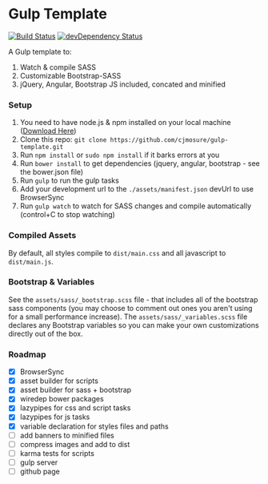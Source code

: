Gulp Template
=============

[![Build Status](https://travis-ci.org/cjmosure/gulp-template.svg?branch=master)](https://travis-ci.org/cjmosure/gulp-template) [![devDependency Status](https://david-dm.org/cjmosure/gulp-template/dev-status.svg)](https://david-dm.org/cjmosure/gulp-template#info=devDependencies)


A Gulp template to:

1. Watch & compile SASS
2. Customizable Bootstrap-SASS
3. jQuery, Angular, Bootstrap JS included, concated and minified

### Setup

1. You need to have node.js & npm installed on your local machine ([Download Here](https://nodejs.org))
2. Clone this repo: `git clone https://github.com/cjmosure/gulp-template.git`
3. Run `npm install` or `sudo npm install` if it barks errors at you
4. Run `bower install` to get dependencies (jquery, angular, bootstrap - see the bower.json file) 
5. Run `gulp` to run the gulp tasks
6. Add your development url to the `./assets/manifest.json` devUrl to use BrowserSync 
7. Run `gulp watch` to watch for SASS changes and compile automatically (control+C to stop watching)

### Compiled Assets

By default, all styles compile to `dist/main.css` and all javascript to `dist/main.js`.

### Bootstrap & Variables

See the `assets/sass/_bootstrap.scss` file - that includes all of the bootstrap sass components  (you may choose to comment out ones you aren't using for a small performance increase). The `assets/sass/_variables.scss` file declares any Bootstrap variables so you can make your own customizations directly out of the box.

### Roadmap

- [x] BrowserSync
- [x] asset builder for scripts
- [x] asset builder for sass + bootstrap
- [x] wiredep bower packages
- [x] lazypipes for css and script tasks
- [x] lazypipes for js tasks
- [x] variable declaration for styles files and paths
- [ ] add banners to minified files
- [ ] compress images and add to dist
- [ ] karma tests for scripts
- [ ] gulp server
- [ ] github page